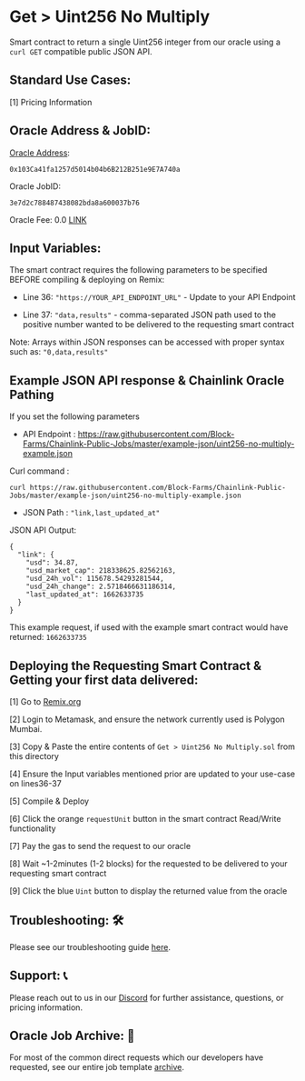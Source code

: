 # Get > Uint256 No Multiply
Smart contract to return a single Uint256 integer from our oracle using a `curl GET` compatible public JSON API.

## Standard Use Cases:
[1] Pricing Information

## Oracle Address & JobID:
[Oracle Address](https://mumbai.polygonscan.com/address/0x103Ca41fa1257d5014b04b6B212B251e9E7A740a): 
```
0x103Ca41fa1257d5014b04b6B212B251e9E7A740a
```
Oracle JobID: 
```
3e7d2c788487438082bda8a600037b76
```
Oracle Fee: 0.0 [LINK](https://mumbai.polygonscan.com/address/0x326C977E6efc84E512bB9C30f76E30c160eD06FB)

## Input Variables:
The smart contract requires the following parameters to be specified BEFORE compiling & deploying on Remix:

* Line 36: `"https://YOUR_API_ENDPOINT_URL"` - Update to your API Endpoint

* Line 37: `"data,results"` - comma-separated JSON path used to the positive number wanted to be delivered to the requesting smart contract

Note: Arrays within JSON responses can be accessed with proper syntax such as: `"0,data,results"`

## Example JSON API response & Chainlink Oracle Pathing
If you set the following parameters

* API Endpoint : https://raw.githubusercontent.com/Block-Farms/Chainlink-Public-Jobs/master/example-json/uint256-no-multiply-example.json

Curl command : 
```
curl https://raw.githubusercontent.com/Block-Farms/Chainlink-Public-Jobs/master/example-json/uint256-no-multiply-example.json
```

* JSON Path : `"link,last_updated_at"`

JSON API Output:
```
{
  "link": {
    "usd": 34.87,
    "usd_market_cap": 218338625.82562163,
    "usd_24h_vol": 115678.54293281544,
    "usd_24h_change": 2.5718466631186314,
    "last_updated_at": 1662633735
  }
}
```
This example request, if used with the example smart contract would have returned: `1662633735`

## Deploying the Requesting Smart Contract & Getting your first data delivered:
[1] Go to [Remix.org](https://remix.ethereum.org/)

[2] Login to Metamask, and ensure the network currently used is Polygon Mumbai.

[3] Copy & Paste the entire contents of `Get > Uint256 No Multiply.sol` from this directory

[4] Ensure the Input variables mentioned prior are updated to your use-case on lines36-37

[5] Compile & Deploy

[6] Click the orange `requestUnit` button in the smart contract Read/Write functionality

[7] Pay the gas to send the request to our oracle

[8] Wait ~1-2minutes (1-2 blocks) for the requested to be delivered to your requesting smart contract

[9] Click the blue `Uint` button to display the returned value from the oracle

## Troubleshooting: :hammer_and_wrench:
Please see our troubleshooting guide [here](https://github.com/Block-Farms/Chainlink-Public-Jobs/blob/master/README.md#troubleshooting).

## Support: :telephone_receiver:
Please reach out to us in our [Discord](https://discord.gg/PgxRVrDUm7) for further assistance, questions, or pricing information.

## Oracle Job Archive: :scroll:
For most of the common direct requests which our developers have requested, see our entire job template [archive](https://github.com/Block-Farms/Chainlink-Job-Spec-Template-Smart-Contract-Archive/tree/main/2_Direct_Request).
